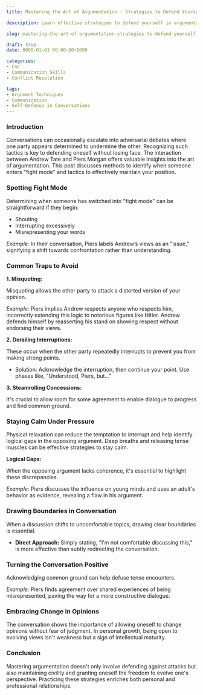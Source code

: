 ```yaml
---
title: Mastering the Art of Argumentation - Strategies to Defend Yourself Effectively

description: Learn effective strategies to defend yourself in arguments and avoid common conversational traps with insights from an interaction between Andrew Tate and Piers Morgan.

slug: mastering-the-art-of-argumentation-strategies-to-defend-yourself-effectively

draft: true
date: 0000-01-01 00:00:00+0000

categories:
- CoC
- Communication Skills
- Conflict Resolution

tags:
- Argument Techniques
- Communication
- Self-Defense in Conversations
---
```


### Introduction

Conversations can occasionally escalate into adversarial debates where one party appears determined to undermine the other. Recognizing such tactics is key to defending oneself without losing face. The interaction between Andrew Tate and Piers Morgan offers valuable insights into the art of argumentation. This post discusses methods to identify when someone enters "fight mode" and tactics to effectively maintain your position.

### Spotting Fight Mode

Determining when someone has switched into "fight mode" can be straightforward if they begin:

- Shouting
- Interrupting excessively
- Misrepresenting your words

*Example:* In their conversation, Piers labels Andrew’s views as an "issue," signifying a shift towards confrontation rather than understanding.

### Common Traps to Avoid

**1. Misquoting:**

Misquoting allows the other party to attack a distorted version of your opinion.

*Example:* Piers implies Andrew respects anyone who respects him, incorrectly extending this logic to notorious figures like Hitler. Andrew defends himself by reasserting his stand on showing respect without endorsing their views.

**2. Derailing Interruptions:**

These occur when the other party repeatedly interrupts to prevent you from making strong points.

- Solution: Acknowledge the interruption, then continue your point. Use phases like, "Understood, Piers, but…"

**3. Steamrolling Concessions:**

It's crucial to allow room for some agreement to enable dialogue to progress and find common ground.

### Staying Calm Under Pressure

Physical relaxation can reduce the temptation to interrupt and help identify logical gaps in the opposing argument. Deep breaths and releasing tense muscles can be effective strategies to stay calm.

**Logical Gaps:**

When the opposing argument lacks coherence, it's essential to highlight these discrepancies.

*Example:* Piers discusses the influence on young minds and uses an adult's behavior as evidence, revealing a flaw in his argument.

### Drawing Boundaries in Conversation

When a discussion shifts to uncomfortable topics, drawing clear boundaries is essential.

- **Direct Approach:** Simply stating, "I'm not comfortable discussing this," is more effective than subtly redirecting the conversation.

### Turning the Conversation Positive

Acknowledging common ground can help defuse tense encounters.

*Example:* Piers finds agreement over shared experiences of being misrepresented, paving the way for a more constructive dialogue.

### Embracing Change in Opinions

The conversation shows the importance of allowing oneself to change opinions without fear of judgment. In personal growth, being open to evolving views isn't weakness but a sign of intellectual maturity.

### Conclusion

Mastering argumentation doesn't only involve defending against attacks but also maintaining civility and granting oneself the freedom to evolve one's perspective. Practicing these strategies enriches both personal and professional relationships.
